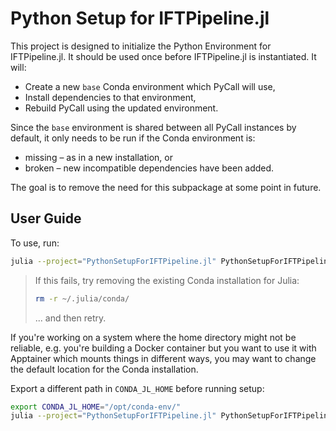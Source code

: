 # Python Setup for IFTPipeline.jl

This project is designed to initialize the Python Environment for IFTPipeline.jl.
It should be used once before IFTPipeline.jl is instantiated.
It will:

- Create a new `base` Conda environment which PyCall will use,
- Install dependencies to that environment,
- Rebuild PyCall using the updated environment.

Since the `base` environment is shared between all PyCall instances by default, it only needs to be run if the Conda environment is:
- missing – as in a new installation, or 
- broken – new incompatible dependencies have been added.

The goal is to remove the need for this subpackage at some point in future. 

## User Guide

To use, run:
```bash
julia --project="PythonSetupForIFTPipeline.jl" PythonSetupForIFTPipeline.jl/setup.jl
```

> If this fails, try removing the existing Conda installation for Julia:
> ```bash
> rm -r ~/.julia/conda/
> ```
> ... and then retry.

If you're working on a system where the home directory might not be reliable, 
e.g. you're building a Docker container but you want to use it with Apptainer 
which mounts things in different ways, you may want to change 
the default location for the Conda installation.

Export a different path in `CONDA_JL_HOME` before running setup:
```bash
export CONDA_JL_HOME="/opt/conda-env/"
julia --project="PythonSetupForIFTPipeline.jl" PythonSetupForIFTPipeline.jl/setup.jl
```